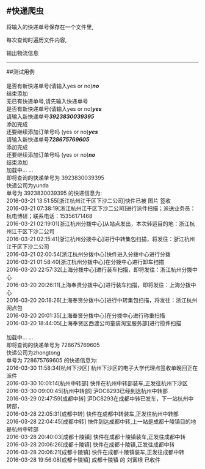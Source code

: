 #快递爬虫
---
将输入的快递单号保存在一个文件里,

每次查询时遍历文件内容,

输出物流信息

---
##测试用例<br>
<br>
是否有新快递单号(请输入yes or no)***no***<br>
结束添加<br>
无已有快递单号,请先输入快递单号<br>
是否有新快递单号(请输入yes or no)***yes***<br>
请输入新快递单号***3923830039395***<br>
添加完成<br>
还要继续添加订单号吗 (yes or no)***yes***<br>
请输入新快递单号***728675769605***<br>
添加完成<br>
还要继续添加订单号吗 (yes or no)***no***<br>
结束添加<br>
加载中... ...<br>
即将查询的快递单号为 3923830039395<br>
快递公司为yunda<br>
单号为 3923830039395 的快递信息为:<br>
2016-03-21 13:51:55[浙江杭州江干区下沙二公司]快件已被 图片 签收<br>
2016-03-21 07:38:19[浙江杭州江干区下沙二公司]进行派件扫描；派送业务员：杭电博研；联系电话：15356171468<br>
2016-03-21 02:19:01[浙江杭州分拨中心]从站点发出，本次转运目的地：浙江杭州江干区下沙二公司<br>
2016-03-21 02:15:41[浙江杭州分拨中心]进行中转集包扫描，将发往：浙江杭州江干区下沙二公司<br>
2016-03-21 02:00:54[浙江杭州分拨中心]快件进入分拨中心进行分拨<br>
2016-03-21 01:58:40[浙江杭州分拨中心]在分拨中心进行卸车扫描<br>
2016-03-20 22:57:32[上海分拨中心]进行装车扫描，即将发往：浙江杭州分拨中心<br>
2016-03-20 20:26:11[上海奉贤分拨中心]进行装车扫描，即将发往：上海分拨中心<br>
2016-03-20 20:18:26[上海奉贤分拨中心]进行中转集包扫描，将发往：浙江杭州网点包<br>
2016-03-20 20:01:35[上海奉贤分拨中心]在分拨中心进行称重扫描<br>
2016-03-20 18:44:05[上海奉贤区西渡公司童装淘宝服务部]进行揽件扫描<br>
<br>
加载中... ...<br>
即将查询的快递单号为 728675769605<br>
快递公司为zhongtong<br>
单号为 728675769605 的快递信息为:<br>
2016-03-30 11:58:34[杭州下沙区] 杭州下沙区的电子大学代理点签收单晚回正在派件<br>
2016-03-30 10:01:14[杭州中转部] 快件在杭州中转部装车,正发往杭州下沙区<br>
2016-03-30 09:00:45[杭州中转部] 沪DC8293已经到达杭州中转部<br>
2016-03-29 02:47:59[成都中转] 沪DC8293在成都中转已发车，下一站杭州中转部，<br>
2016-03-28 22:05:31[成都中转] 快件在成都中转装车,正发往杭州中转部<br>
2016-03-28 22:04:45[成都中转] 快件到达成都中转,上一站是成都十陵镇目的地是杭州中转部<br>
2016-03-28 20:40:03[成都十陵镇] 快件在成都十陵镇装车,正发往成都中转<br>
2016-03-28 20:06:26[成都十陵镇] 快件在成都十陵镇,正发往成都中转<br>
2016-03-28 20:06:21[成都十陵镇] 快件在成都十陵镇装车,正发往成都中转<br>
2016-03-28 19:56:08[成都十陵镇] 成都十陵镇 的 刘富根 已收件 <br>
<br>
